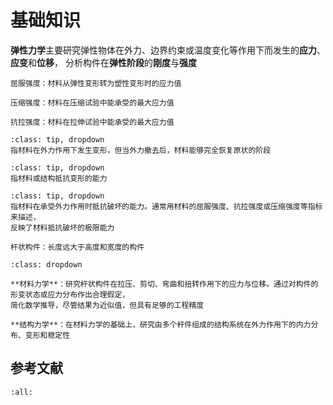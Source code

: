 # 基础知识

**弹性力学**主要研究弹性物体在外力、边界约束或温度变化等作用下而发生的**应力**、**应变**和**位移**，
分析构件在**弹性阶段**的**刚度**与**强度**

```{margin}
屈服强度：材料从弹性变形转为塑性变形时的应力值

压缩强度：材料在压缩试验中能承受的最大应力值

抗拉强度：材料在拉伸试验中能承受的最大应力值
```

```{admonition} 弹性阶段
:class: tip, dropdown
指材料在外力作用下发生变形，但当外力撤去后，材料能够完全恢复原状的阶段
```

```{admonition} 刚度
:class: tip, dropdown
指材料或结构抵抗变形的能力
```

```{admonition} 强度
:class: tip, dropdown
指材料在承受外力作用时抵抗破坏的能力。通常用材料的屈服强度、抗拉强度或压缩强度等指标来描述，
反映了材料抵抗破坏的极限能力
```

```{margin}
杆状构件：长度远大于高度和宽度的构件
```

```{seealso}
:class: dropdown

**材料力学**：研究杆状构件在拉压、剪切、弯曲和扭转作用下的应力与位移。通过对构件的形变状态或应力分布作出合理假定，
简化数学推导，尽管结果为近似值，但具有足够的工程精度

**结构力学**：在材料力学的基础上，研究由多个杆件组成的结构系统在外力作用下的内力分布、变形和稳定性
```

## 参考文献

```{bibliography}
:all:
```

